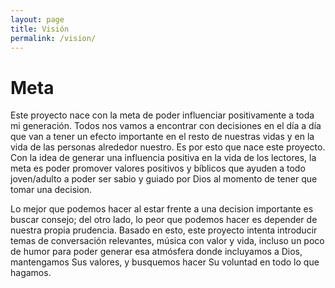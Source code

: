 ```yaml
---
layout: page
title: Visión
permalink: /vision/
---
```


# Meta

Este proyecto nace con la meta de poder influenciar positivamente a toda mi generación. Todos nos vamos a encontrar con decisiones en el día a día que van a tener un efecto importante en el resto de nuestras vidas y en la vida de las personas alrededor nuestro. Es por esto que nace este proyecto. Con la idea de generar una influencia positiva en la vida de los lectores, la meta es poder promover valores positivos y bíblicos que ayuden a todo joven/adulto a poder ser sabio y guiado por Dios al momento de tener que tomar una decision.

Lo mejor que podemos hacer al estar frente a una decision importante es buscar consejo; del otro lado, lo peor que podemos hacer es depender de nuestra propia prudencia. Basado en esto, este proyecto intenta introducir temas de conversación relevantes, música con valor y vida, incluso un poco de humor para poder generar esa atmósfera donde incluyamos a Dios, mantengamos Sus valores, y busquemos hacer Su voluntad en todo lo que hagamos.
